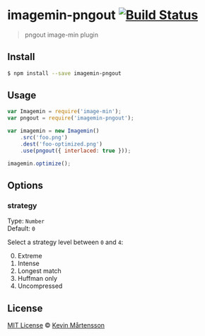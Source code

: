 # imagemin-pngout [![Build Status](https://travis-ci.org/kevva/imagemin-pngout.svg?branch=master)](https://travis-ci.org/kevva/imagemin-pngout)

> pngout image-min plugin

## Install

```bash
$ npm install --save imagemin-pngout
```

## Usage

```js
var Imagemin = require('image-min');
var pngout = require('imagemin-pngout');

var imagemin = new Imagemin()
    .src('foo.png')
    .dest('foo-optimized.png')
    .use(pngout({ interlaced: true }));

imagemin.optimize();
```

## Options

### strategy

Type: `Number`  
Default: `0`

Select a strategy level between `0` and `4`:

0. Extreme
1. Intense
2. Longest match
3. Huffman only
4. Uncompressed

## License

[MIT License](http://en.wikipedia.org/wiki/MIT_License) © [Kevin Mårtensson](https://github.com/kevva)
